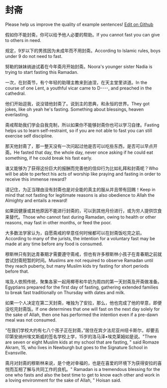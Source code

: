 # 封斋

Please help us improve the quality of example sentences! [Edit on Github](https://github.com/jiyushe/jiyu-example-sentence-source/blob/main/chinese/fengzhai.md)

<p><span class="chinese">假如你不能封斋，你可以给予他人必要的帮助。</span><span class="english">If you cannot fast you can give to others in need.</span></p>

<p><span class="chinese">规定，9岁以下的男孩因为未成年而不用封斋。</span><span class="english">According to Islamic rules, boys under 9 do not need to fast.</span></p>

<p><span class="chinese">努勒的妹妹纳迪试着在今年斋月开始封斋。</span><span class="english">Noora's younger sister Nadia is trying to start fasting this Ramadan.</span></p>

<p><span class="chinese">一次，在封斋节，有个年轻的助理主教来到迪涅，在天主堂里讲道。</span><span class="english">In the course of one Lent, a youthful vicar came to D----, and preached in the cathedral.</span></p>

<p><span class="chinese">他们开始逗我，说没错他封斋了。说到主的恩典，和永恒的世界。</span><span class="english">They got jokes, like oh yeah he's fasting. Something about blessings, heaven everlasting.</span></p>

<p><span class="chinese">斋戒帮助我们学会自我克制，所以如果你不能够封斋你也可以学习自律。</span><span class="english">Fasting helps us to learn self-restraint, so if you are not able to fast you can still exercise self discipline.</span></p>

<p><span class="chinese">那天他封斋了，那一整天没有一次问起过他是否可以吃些东西，是否可以早点开斋。</span><span class="english">He fasted that day, the whole day, never once asking if he could eat something, if he could break his fast early.</span></p>

<p><span class="chinese">谁又能够为了获得这份巨大的报酬而完善他的信仰行为比如礼拜和封斋呢？</span><span class="english">Who will be able to perfect his acts of worship like praying and fasting in order to receive this immense reward?</span></p>

<p><span class="chinese">请记住，为正当理由没有封斋也是对全能的真主的服从并且带有回赐！</span><span class="english">Keep in mind that not fasting for legitimate reasons is also obedience to Allah the Almighty and entails a reward!</span></p>

<p><span class="chinese">如果因健康或其他原因不能进行封斋的，可以到其他月份进行，或为穷人提供饮食来替代。</span><span class="english">Those who cannot fast during Ramadan, owing to health or other reasons, may fast in other months, or feed the poor.</span></p>

<p><span class="chinese">大多数法学家认为，自愿斋戒的举意任何时候都可以在封斋饭吃完之前。</span><span class="english">According to many of the jurists, the intention for a voluntary fast may be made at any time before any food is consumed.</span></p>

<p><span class="chinese">穆斯林只有到达青春期才需要遵守斋戒，但也有许多穆斯林小孩子在青春期之前就尝试封斋短暂的时间。</span><span class="english">Muslims are not required to observe Ramadan until they reach puberty, but many Muslim kids try fasting for short periods before that.</span></p>

<p><span class="chinese">埃及人依照传统，聚集各家一起用椰枣和牛奶为周四的第一天封斋及开斋做准备。</span><span class="english">Egyptians prepared for the first day of fasting, gathering extended families to break fast traditionally on Thursday with dates and milk.</span></p>

<p><span class="chinese">如果一个人决定在第二天封斋，唯独为了安拉，那么，他也完成了他的举意，即便没吃完封斋饭。</span><span class="english">If one determines that one will fast on the next day solely for the sake of Allah, then one has performed the intention even if a pre-dawn meal was not consumed.</span></p>

<p><span class="chinese">“在我们学校大约有七八个孩子正在封斋，”居住在宾夕法尼亚州纽卡斯尔，却要去印第安纳州埃文斯威的签名学校上学，15岁的洛马泽•埃克莱姆如是说。</span><span class="english">"There are seven or eight Muslim kids at my school that are fasting, " said Romaze Akram, 15, who lives in Newburgh but goes to the Signature School in Evansville.</span></p>

<p><span class="chinese">斋月对封斋的穆斯林来说，是个绝对幸福的，也是在喜爱的环境下为获得安拉的喜悦而互相了解与共同工作的良机。</span><span class="english">" Ramadan is a tremendous blessing for the one who fasts and also the best time to get to know each other and work in a loving environment for the sake of Allah, " Hoisan said.</span></p>

